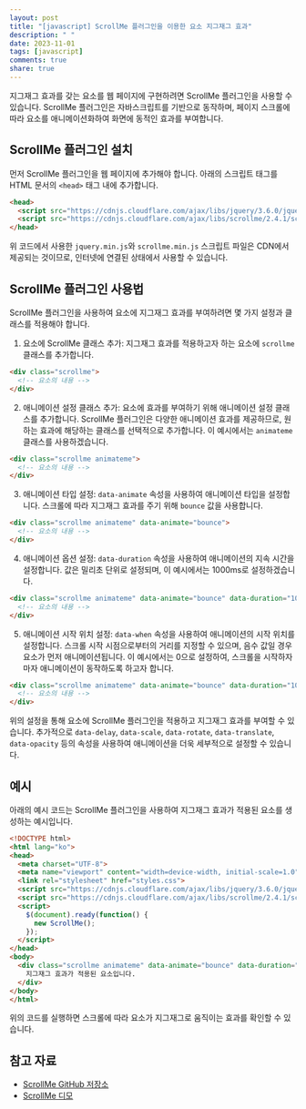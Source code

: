 ```yaml
---
layout: post
title: "[javascript] ScrollMe 플러그인을 이용한 요소 지그재그 효과"
description: " "
date: 2023-11-01
tags: [javascript]
comments: true
share: true
---
```


지그재그 효과를 갖는 요소를 웹 페이지에 구현하려면 ScrollMe 플러그인을 사용할 수 있습니다. ScrollMe 플러그인은 자바스크립트를 기반으로 동작하며, 페이지 스크롤에 따라 요소를 애니메이션화하여 화면에 동적인 효과를 부여합니다.

## ScrollMe 플러그인 설치

먼저 ScrollMe 플러그인을 웹 페이지에 추가해야 합니다. 아래의 스크립트 태그를 HTML 문서의 `<head>` 태그 내에 추가합니다.

```html
<head>
  <script src="https://cdnjs.cloudflare.com/ajax/libs/jquery/3.6.0/jquery.min.js"></script>
  <script src="https://cdnjs.cloudflare.com/ajax/libs/scrollme/2.4.1/scrollme.min.js"></script>
</head>
```

위 코드에서 사용한 `jquery.min.js`와 `scrollme.min.js` 스크립트 파일은 CDN에서 제공되는 것이므로, 인터넷에 연결된 상태에서 사용할 수 있습니다.

## ScrollMe 플러그인 사용법

ScrollMe 플러그인을 사용하여 요소에 지그재그 효과를 부여하려면 몇 가지 설정과 클래스를 적용해야 합니다. 

1. 요소에 ScrollMe 클래스 추가: 지그재그 효과를 적용하고자 하는 요소에 `scrollme` 클래스를 추가합니다.

```html
<div class="scrollme">
  <!-- 요소의 내용 -->
</div>
```

2. 애니메이션 설정 클래스 추가: 요소에 효과를 부여하기 위해 애니메이션 설정 클래스를 추가합니다. ScrollMe 플러그인은 다양한 애니메이션 효과를 제공하므로, 원하는 효과에 해당하는 클래스를 선택적으로 추가합니다. 이 예시에서는 `animateme` 클래스를 사용하겠습니다.

```html
<div class="scrollme animateme">
  <!-- 요소의 내용 -->
</div>
```

3. 애니메이션 타입 설정: `data-animate` 속성을 사용하여 애니메이션 타입을 설정합니다. 스크롤에 따라 지그재그 효과를 주기 위해 `bounce` 값을 사용합니다.

```html
<div class="scrollme animateme" data-animate="bounce">
  <!-- 요소의 내용 -->
</div>
```

4. 애니메이션 옵션 설정: `data-duration` 속성을 사용하여 애니메이션의 지속 시간을 설정합니다. 값은 밀리초 단위로 설정되며, 이 예시에서는 1000ms로 설정하겠습니다.

```html
<div class="scrollme animateme" data-animate="bounce" data-duration="1000">
  <!-- 요소의 내용 -->
</div>
```

5. 애니메이션 시작 위치 설정: `data-when` 속성을 사용하여 애니메이션의 시작 위치를 설정합니다. 스크롤 시작 시점으로부터의 거리를 지정할 수 있으며, 음수 값일 경우 요소가 먼저 애니메이션됩니다. 이 예시에서는 0으로 설정하여, 스크롤을 시작하자마자 애니메이션이 동작하도록 하고자 합니다.

```html
<div class="scrollme animateme" data-animate="bounce" data-duration="1000" data-when="0">
  <!-- 요소의 내용 -->
</div>
```

위의 설정을 통해 요소에 ScrollMe 플러그인을 적용하고 지그재그 효과를 부여할 수 있습니다. 추가적으로 `data-delay`, `data-scale`, `data-rotate`, `data-translate`, `data-opacity` 등의 속성을 사용하여 애니메이션을 더욱 세부적으로 설정할 수 있습니다.

## 예시

아래의 예시 코드는 ScrollMe 플러그인을 사용하여 지그재그 효과가 적용된 요소를 생성하는 예시입니다.

```html
<!DOCTYPE html>
<html lang="ko">
<head>
  <meta charset="UTF-8">
  <meta name="viewport" content="width=device-width, initial-scale=1.0">
  <link rel="stylesheet" href="styles.css">
  <script src="https://cdnjs.cloudflare.com/ajax/libs/jquery/3.6.0/jquery.min.js"></script>
  <script src="https://cdnjs.cloudflare.com/ajax/libs/scrollme/2.4.1/scrollme.min.js"></script>
  <script>
    $(document).ready(function() {
      new ScrollMe();
    });
  </script>
</head>
<body>
  <div class="scrollme animateme" data-animate="bounce" data-duration="1000" data-when="0">
    지그재그 효과가 적용된 요소입니다.
  </div>
</body>
</html>
```

위의 코드를 실행하면 스크롤에 따라 요소가 지그재그로 움직이는 효과를 확인할 수 있습니다.

## 참고 자료

- [ScrollMe GitHub 저장소](https://github.com/nckprsn/scrollme)
- [ScrollMe 디모](https://scrollme.nckprsn.com/)